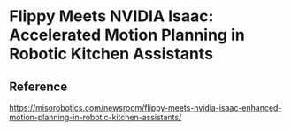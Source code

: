 # Flippy Meets NVIDIA Isaac: Accelerated Motion Planning in Robotic Kitchen Assistants

## Reference

https://misorobotics.com/newsroom/flippy-meets-nvidia-isaac-enhanced-motion-planning-in-robotic-kitchen-assistants/
